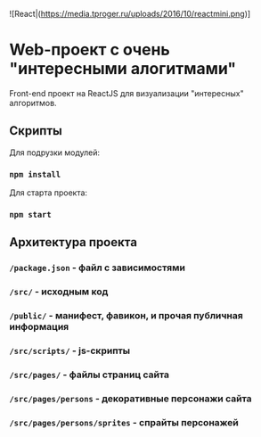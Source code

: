 ![React|(https://media.tproger.ru/uploads/2016/10/reactmini.png)]
# Web-проект c очень "интересными алогитмами" 

Front-end проект на ReactJS для визуализации "интересных" алгоритмов.

## Скрипты

Для подрузки модулей:
### `npm install`

Для старта проекта:

### `npm start`

## Архитектура проекта

### `/package.json` - файл с зависимостями

### `/src/` - исходным код

### `/public/` - манифест, фавикон, и прочая публичная информация

### `/src/scripts/` - js-скрипты

### `/src/pages/` - файлы страниц сайта

### `/src/pages/persons` - декоративные персонажи сайта

### `/src/pages/persons/sprites` - спрайты персонажей
